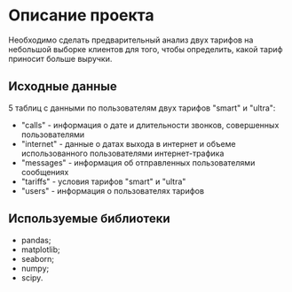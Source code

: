 # Описание проекта
Необходимо сделать предварительный анализ двух тарифов на небольшой выборке клиентов для того, чтобы определить, какой тариф приносит больше выручки. 
## Исходные данные 
5 таблиц с данными по пользователям двух тарифов "smart" и "ultra":
- "calls" - информация о дате и длительности звонков, совершенных пользователями
- "internet" - данные о датах выхода в интернет и объеме использованного пользователями интернет-трафика
- "messages" - информация об отправленных пользователями сообщениях
- "tariffs" - условия тарифов "smart" и "ultra" 
- "users" - информация о пользователях тарифов
## Используемые библиотеки      
- pandas;
- matplotlib;
- seaborn;
- numpy;
- scipy.
